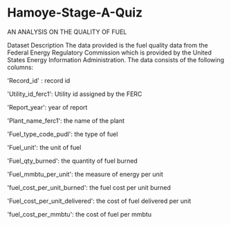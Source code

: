 # Hamoye-Stage-A-Quiz
AN ANALYSIS ON THE QUALITY OF FUEL

Dataset Description
The data provided is the fuel quality data from the Federal Energy Regulatory Commission which is provided by the United States Energy Information Administration. The data consists of the following columns:

'Record_id' : record id

'Utility_id_ferc1': Utility id assigned by the FERC

'Report_year': year of report

'Plant_name_ferc1': the name of the plant

'Fuel_type_code_pudl': the type of fuel

'Fuel_unit': the unit of fuel

'Fuel_qty_burned': the quantity of fuel burned

'Fuel_mmbtu_per_unit': the measure of energy per unit

'fuel_cost_per_unit_burned': the fuel cost per unit burned

'Fuel_cost_per_unit_delivered': the cost of fuel delivered per unit

'fuel_cost_per_mmbtu': the cost of fuel per mmbtu



